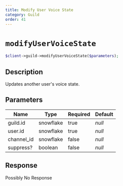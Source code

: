 ```yaml
---
title: Modify User Voice State
category: Guild
order: 41
---
```


# `modifyUserVoiceState`

```php
$client->guild->modifyUserVoiceState($parameters);
```

## Description

Updates another user&#039;s voice state.

## Parameters


Name | Type | Required | Default
--- | --- | --- | ---
guild.id | snowflake | true | *null*
user.id | snowflake | true | *null*
channel_id | snowflake | false | *null*
suppress? | boolean | false | *null*

## Response

Possibly No Response

